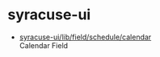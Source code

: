 # syracuse-ui

* [syracuse-ui/lib/field/schedule/calendar](lib/field/schedule/calendar.md)  
  Calendar Field
